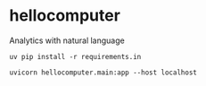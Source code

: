 # hellocomputer

Analytics with natural language

```
uv pip install -r requirements.in
```

```
uvicorn hellocomputer.main:app --host localhost
```